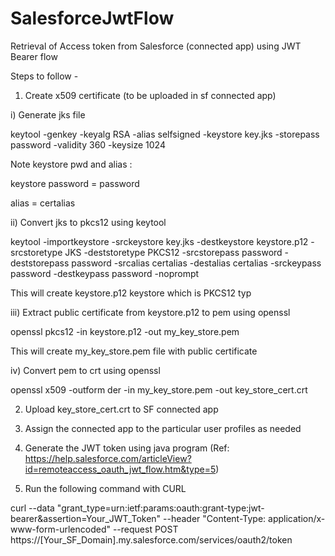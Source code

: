# SalesforceJwtFlow
Retrieval of Access token from Salesforce (connected app) using JWT Bearer flow


Steps to follow - 

1) Create x509 certificate (to be uploaded in sf connected app)

i) Generate jks file 

keytool -genkey -keyalg RSA -alias selfsigned -keystore key.jks -storepass password -validity 360 -keysize 1024

Note keystore pwd and alias : 

keystore password = password 

alias = certalias 


ii) Convert jks to pkcs12 using keytool

keytool -importkeystore -srckeystore key.jks -destkeystore keystore.p12 -srcstoretype JKS -deststoretype PKCS12 -srcstorepass password -deststorepass password -srcalias certalias -destalias certalias -srckeypass password -destkeypass password -noprompt


This will create keystore.p12 keystore which is  PKCS12 typ


iii) Extract public certificate from keystore.p12 to pem using openssl

openssl pkcs12 -in keystore.p12 -out my_key_store.pem

This will create my_key_store.pem file with public certificate

iv)  Convert pem to crt using openssl 

openssl x509 -outform der -in my_key_store.pem -out key_store_cert.crt

2) Upload key_store_cert.crt to SF connected app

3) Assign the connected app to the particular user profiles as needed 

4) Generate the JWT token using java program (Ref: https://help.salesforce.com/articleView?id=remoteaccess_oauth_jwt_flow.htm&type=5)

5) Run the following command with CURL

curl --data "grant_type=urn:ietf:params:oauth:grant-type:jwt-bearer&assertion=Your_JWT_Token" --header "Content-Type: application/x-www-form-urlencoded" --request POST https://[Your_SF_Domain].my.salesforce.com/services/oauth2/token

